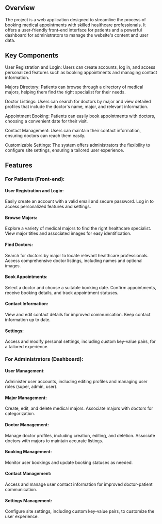 ## Overview
The project is a web application designed to streamline the process of booking medical appointments with skilled healthcare professionals.
It offers a user-friendly front-end interface for patients and a powerful dashboard for administrators to manage the website's content and user data.

## Key Components

User Registration and Login: Users can create accounts, log in, and access personalized features such as booking appointments and managing contact information.

Majors Directory: Patients can browse through a directory of medical majors, helping them find the right specialist for their needs.

Doctor Listings: Users can search for doctors by major and view detailed profiles that include the doctor's name, major, and relevant information.

Appointment Booking: Patients can easily book appointments with doctors, choosing a convenient date for their visit.

Contact Management: Users can maintain their contact information, ensuring doctors can reach them easily.

Customizable Settings: The system offers administrators the flexibility to configure site settings, ensuring a tailored user experience.

## Features
### For Patients (Front-end):

#### User Registration and Login:

Easily create an account with a valid email and secure password.
Log in to access personalized features and settings.

#### Browse Majors:

Explore a variety of medical majors to find the right healthcare specialist.
View major titles and associated images for easy identification.

#### Find Doctors:

Search for doctors by major to locate relevant healthcare professionals.
Access comprehensive doctor listings, including names and optional images.

#### Book Appointments:

Select a doctor and choose a suitable booking date.
Confirm appointments, receive booking details, and track appointment statuses.

#### Contact Information:

View and edit contact details for improved communication.
Keep contact information up to date.

#### Settings:

Access and modify personal settings, including custom key-value pairs, for a tailored experience.


### For Administrators (Dashboard):
#### User Management:
Administer user accounts, including editing profiles and managing user roles (super, admin, user).

#### Major Management:
Create, edit, and delete medical majors.
Associate majors with doctors for categorization.

#### Doctor Management:
Manage doctor profiles, including creation, editing, and deletion.
Associate doctors with majors to maintain accurate listings.

#### Booking Management:
Monitor user bookings and update booking statuses as needed.

#### Contact Management:
Access and manage user contact information for improved doctor-patient communication.

#### Settings Management:
Configure site settings, including custom key-value pairs, to customize the user experience.
